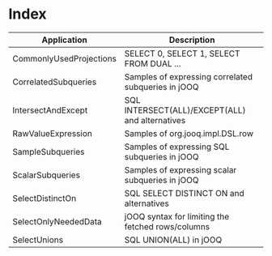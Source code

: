 # Index

| Application             | Description
| ------------------------|-----------------------------------------------------|
| CommonlyUsedProjections | SELECT 0, SELECT 1, SELECT FROM DUAL ...            |
| CorrelatedSubqueries    | Samples of expressing correlated subqueries in jOOQ |
| IntersectAndExcept      | SQL INTERSECT(ALL)/EXCEPT(ALL) and alternatives     |
| RawValueExpression      | Samples of org.jooq.impl.DSL.row                    |
| SampleSubqueries        | Samples of expressing SQL subqueries in jOOQ        |
| ScalarSubqueries        | Samples of expressing scalar subqueries in jOOQ     |
| SelectDistinctOn        | SQL SELECT DISTINCT ON and alternatives             |
| SelectOnlyNeededData    | jOOQ syntax for limiting the fetched rows/columns   |
| SelectUnions            | SQL UNION(ALL) in jOOQ                              |
 